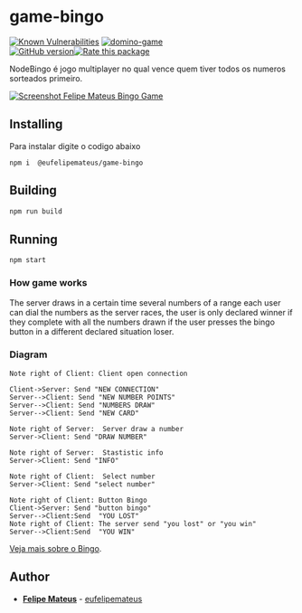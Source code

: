 # game-bingo

[![Known Vulnerabilities](https://snyk.io/test/npm/game-bingo/badge.svg)](https://snyk.io/test/npm/game-bingo) 
[![domino-game](https://snyk.io/advisor/npm-package/game-bingo/badge.svg)](https://snyk.io/advisor/npm-package/game-bingo)  
[![GitHub version](https://badge.fury.io/gh/eufelipemateus%2Fgame-bingo.svg)](https://badge.fury.io/gh/eufelipemateus%2Fgame-bingo)[![Rate this package](https://badges.openbase.com/js/rating/game-bingo.svg?style=openbase&token=7VATsC/620YVh+T3aOOG0VBGX5N4vDTrMr/ks05vO4o=)](https://openbase.com/js/game-bingo?utm_source=embedded&amp;utm_medium=badge&amp;utm_campaign=rate-badge)

NodeBingo é jogo multiplayer no qual vence quem tiver todos os numeros sorteados primeiro.

[![Screenshot Felipe Mateus Bingo Game](https://felipemateus.com/wp-content/uploads/2019/09/2019-09-18.png "screenshot")](https://felipemateus.com/wp-content/uploads/2019/09/2019-09-18.png "screenshot")

## Installing

Para instalar digite o codigo abaixo

```
npm i  @eufelipemateus/game-bingo
```

## Building

```bash
npm run build 
```


## Running

```
npm start
```

### How game works

The server draws in a certain time several numbers of a range each user can dial the numbers as the server races, the user is only declared winner if they complete with all the numbers drawn if the user presses the bingo button in a different declared situation loser.


### Diagram
                    
```seq
Note right of Client: Client open connection

Client->Server: Send "NEW CONNECTION"
Server-->Client: Send "NEW NUMBER POINTS"
Server-->Client: Send "NUMBERS DRAW"
Server-->Client: Send "NEW CARD"

Note right of Server:  Server draw a number
Server->Client: Send "DRAW NUMBER"

Note right of Server:  Stastistic info
Server->Client: Send "INFO"

Note right of Client:  Select number
Server->Client: Send "select number"

Note right of Client: Button Bingo
Client->Server: Send "button bingo"
Server-->Client:Send  "YOU LOST"
Note right of Client: The server send "you lost" or "you win"
Server-->Client:Send  "YOU WIN"
```

[Veja mais sobre o Bingo](https://felipemateus.com/blog/2021/05/bingo).


## Author

* **[Felipe Mateus](https://eufelipemateus.com)** - [eufelipemateus](https://github.com/eufelipemateus)

